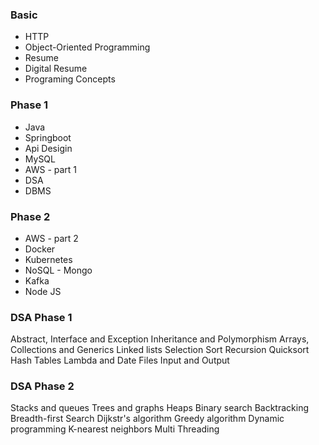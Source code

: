 ### Basic
- HTTP
- Object-Oriented Programming
- Resume
- Digital Resume
- Programing Concepts
  
### Phase 1
- Java
- Springboot
- Api Desigin
- MySQL
- AWS - part 1
- DSA
- DBMS

### Phase 2
- AWS - part 2
- Docker
- Kubernetes
- NoSQL - Mongo
- Kafka
- Node JS


### DSA Phase 1
Abstract, Interface and Exception
Inheritance and Polymorphism
Arrays, Collections and Generics
Linked lists
Selection Sort
Recursion
Quicksort
Hash Tables
Lambda and Date
Files Input and Output

### DSA Phase 2
Stacks and queues
Trees and graphs
Heaps
Binary search
Backtracking
Breadth-first Search
Dijkstr's algorithm
Greedy algorithm
Dynamic programming
K-nearest neighbors
Multi Threading
